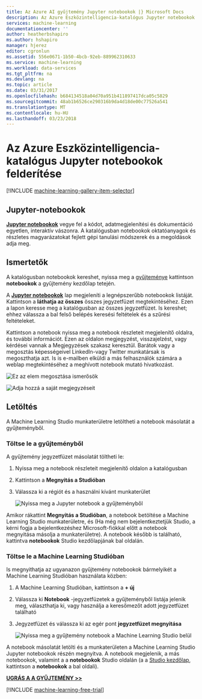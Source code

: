 ```yaml
---
title: Az Azure AI gyűjtemény Jupyter notebookok |} Microsoft Docs
description: Az Azure Eszközintelligencia-katalógus Jupyter notebookok felderítése.
services: machine-learning
documentationcenter: ''
author: heatherbshapiro
ms.author: hshapiro
manager: hjerez
editor: cgronlun
ms.assetid: 556e0671-1b50-4bcb-92eb-889962310633
ms.service: machine-learning
ms.workload: data-services
ms.tgt_pltfrm: na
ms.devlang: na
ms.topic: article
ms.date: 03/31/2017
ms.openlocfilehash: b684134518a04d70a951b411897417dca05c5829
ms.sourcegitcommit: 48ab1b6526ce290316b9da4d18de00c77526a541
ms.translationtype: MT
ms.contentlocale: hu-HU
ms.lasthandoff: 03/23/2018
---
```

# <a name="discover-jupyter-notebooks-in-the-azure-ai-gallery"></a>Az Azure Eszközintelligencia-katalógus Jupyter notebookok felderítése
[!INCLUDE [machine-learning-gallery-item-selector](../../../includes/machine-learning-gallery-item-selector.md)]

## <a name="jupyter-notebooks"></a>Jupyter-notebookok
**[Jupyter notebookok](https://gallery.cortanaintelligence.com/notebooks)**  vegye fel a kódot, adatmegjelenítési és dokumentáció egyetlen, interaktív vászonra.
A katalógusban notebookok oktatóanyagok és részletes magyarázatokat fejlett gépi tanulási módszerek és a megoldások adja meg.

## <a name="discover"></a>Ismertetők
  A katalógusban notebookok kereshet, nyissa meg a [gyűjteménye](http://gallery.cortanaintelligence.com) kattintson **notebookok** a gyűjtemény kezdőlap tetején.

 A **[Jupyter notebookok](https://gallery.cortanaintelligence.com/notebooks)** lap megjeleníti a legnépszerűbb notebookok listáját.
Kattintson a **láthatja az összes** összes jegyzetfüzet megtekintéséhez.
Ezen a lapon keresse meg a katalógusban az összes jegyzetfüzet. Is kereshet; ehhez válassza a bal felső belépés keresési feltételek és a szűrési feltételeket.

 Kattintson a notebook nyissa meg a notebook részleteit megjelenítő oldalra, és további információt. Ezen az oldalon megjegyzést, visszajelzést, vagy kérdései vannak a Megjegyzések szakasz keresztül. Barátok vagy a megosztás képességeivel LinkedIn-vagy Twitter munkatársak is megoszthatja azt. Is is e-mailben elküldi a más felhasználók számára a weblap megtekintéséhez a meghívott notebook mutató hivatkozást.

![Ez az elem megosztása ismerősök](./media/gallery-how-to-use-contribute-publish/share-links.png)

![Adja hozzá a saját megjegyzéseit](./media/gallery-how-to-use-contribute-publish/comments.png)

## <a name="download"></a>Letöltés
A Machine Learning Studio munkaterületre letöltheti a notebook másolatát a gyűjteményből.

### <a name="download-from-the-gallery"></a>Töltse le a gyűjteményből
A gyűjtemény jegyzetfüzet másolatát töltheti le:

1. Nyissa meg a notebook részleteit megjelenítő oldalon a katalógusban
2. Kattintson a **Megnyitás a Studióban**
3. Válassza ki a régiót és a használni kívánt munkaterület
   
    ![Nyissa meg a Jupyter notebook a gyűjteményből](./media/gallery-jupyter-notebooks/open-notebook-from-gallery.png)

Amikor rákattint **Megnyitás a Studióban**, a notebook betöltése a Machine Learning Studio munkaterületre, és (Ha még nem bejelentkeztetjük Studio, a kérni fogja a bejelentkezéshez Microsoft-fiókkal előtt a notebook megnyitása másolja a munkaterületre). A notebook később is található, kattintva **notebookok** Studio kezdőlapjának bal oldalán.

### <a name="download-in-machine-learning-studio"></a>Töltse le a Machine Learning Studióban
Is megnyithatja az ugyanazon gyűjtemény notebookok bármelyikét a Machine Learning Studióban használata közben:

1. A Machine Learning Studióban, kattintson a **+ új**
2. Válassza ki **Notebook** -jegyzetfüzetek a gyűjteményből listája jelenik meg, választhatja ki, vagy használja a keresőmezőt adott jegyzetfüzet található
3. Jegyzetfüzet és válassza ki az egér pont **jegyzetfüzet megnyitása**
   
    ![Nyissa meg a gyűjtemény notebook a Machine Learning Studio belül](./media/gallery-jupyter-notebooks/open-notebook-from-studio.png)

A notebook másolatát letölti és a munkaterületen a Machine Learning Studio Jupyter notebookok részén megnyitva.
A notebook megjelenik, a más notebookok, valamint a a **notebookok** Studio oldalán (a a [Studio kezdőlap](https://studio.azureml.net/), kattintson a **notebookok** a bal oldali).

**[UGRÁS A A GYŰJTEMÉNY &GT;&GT;](http://gallery.cortanaintelligence.com)**

[!INCLUDE [machine-learning-free-trial](../../../includes/machine-learning-free-trial.md)]


